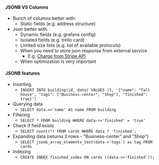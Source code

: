 #### JSONB VS Columns
* Bunch of columns better with:
    * Static fields (e.g. address structure)
* Json better with:
    * Dynamic fields (e.g. grafana config)
    * Isolated fields (e.g. trello card)
    * Limited size lists (e.g. list of available protocols)
    * When you need to store json response from external service
        * E.g. [Charge from Stripe API](https://stripe.com/docs/api/ruby#charge_object)
    * When optimization is very important

#### JSONB features
* Inserting
    * `INSERT INTO building(id, data) VALUES (1, '{"name": "Tall house", "tags": ["Business-center", "Shop"], "finished": true}')`
* Querying data
    * `SELECT data->>'name' AS name FROM building`
* Filtering
    * `SELECT * FROM building WHERE data->>'finished' = 'true'`
* Check if field exists
    * `SELECT count(*) FROM cards WHERE data ? 'finished';`
* Expanding data (returns 2 rows - "Business-center" and "Shop")
    * `SELECT jsonb_array_elements_text(data->'tags') as tag FROM cards`
* Indexing
    * `CREATE INDEX finished_index ON cards ((data->>'finished'));`
